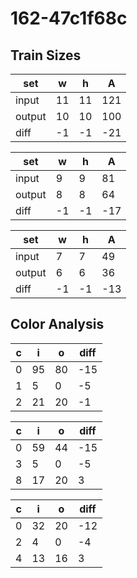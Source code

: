 # 162-47c1f68c
## Train Sizes

|set|w|h|A|
|---|---|---|---|
|input|11|11|121|
|output|10|10|100|
|diff|-1|-1|-21|


|set|w|h|A|
|---|---|---|---|
|input|9|9|81|
|output|8|8|64|
|diff|-1|-1|-17|


|set|w|h|A|
|---|---|---|---|
|input|7|7|49|
|output|6|6|36|
|diff|-1|-1|-13|


## Color Analysis

|c|i|o|diff|
|---|---|---|---|
|0|95|80|-15|
|1|5|0|-5|
|2|21|20|-1|


|c|i|o|diff|
|---|---|---|---|
|0|59|44|-15|
|3|5|0|-5|
|8|17|20|3|


|c|i|o|diff|
|---|---|---|---|
|0|32|20|-12|
|2|4|0|-4|
|4|13|16|3|

